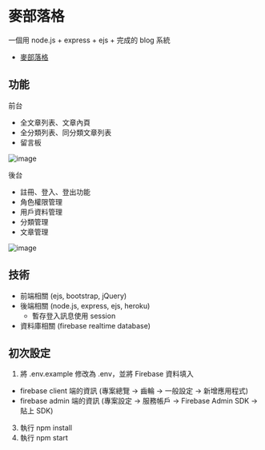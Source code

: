 # 麥部落格

一個用 node.js + express + ejs +  完成的 blog 系統

- [麥部落格](https://morning-taiga-19005.herokuapp.com/?page=2)

## 功能

前台

- 全文章列表、文章內頁
- 全分類列表、同分類文章列表
- 留言板

![image](https://user-images.githubusercontent.com/5466631/126979364-c5db9d22-52c6-493b-a51d-e45f0b62a64d.png)

後台

- 註冊、登入、登出功能
- 角色權限管理
- 用戶資料管理
- 分類管理
- 文章管理

![image](https://user-images.githubusercontent.com/5466631/126979610-dff9a319-63c6-441f-8448-e32ba500eeb0.png)


## 技術

- 前端相關 (ejs, bootstrap, jQuery)
- 後端相關 (node.js, express, ejs, heroku)
  - 暫存登入訊息使用 session
- 資料庫相關 (firebase realtime database)

## 初次設定

1. 將 .env.example 修改為 .env，並將 Firebase 資料填入
  - firebase client 端的資訊 (專案總覽 -> 齒輪 -> 一般設定 -> 新增應用程式)
  - firebase admin 端的資訊 (專案設定 -> 服務帳戶 -> Firebase Admin SDK -> 貼上 SDK)
3. 執行 npm install
4. 執行 npm start
